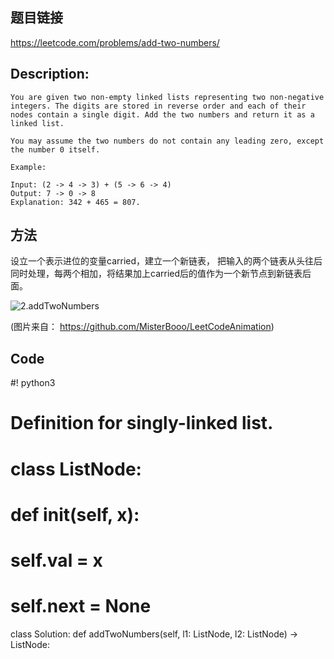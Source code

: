 ## 题目链接
https://leetcode.com/problems/add-two-numbers/

## Description:
```
You are given two non-empty linked lists representing two non-negative integers. The digits are stored in reverse order and each of their nodes contain a single digit. Add the two numbers and return it as a linked list.

You may assume the two numbers do not contain any leading zero, except the number 0 itself.

Example:

Input: (2 -> 4 -> 3) + (5 -> 6 -> 4)
Output: 7 -> 0 -> 8
Explanation: 342 + 465 = 807.

```
## 方法
设立一个表示进位的变量carried，建立一个新链表，
把输入的两个链表从头往后同时处理，每两个相加，将结果加上carried后的值作为一个新节点到新链表后面。

![2.addTwoNumbers](https://camo.githubusercontent.com/6bc31a7535730021d9ced7499adaa9d36312cad3/68747470733a2f2f626c6f672d313235373132363534392e636f732e61702d6775616e677a686f752e6d7971636c6f75642e636f6d2f626c6f672f667a3933332e676966)

(图片来自： https://github.com/MisterBooo/LeetCodeAnimation)


## Code

#! python3

# Definition for singly-linked list.
# class ListNode:
#     def __init__(self, x):
#         self.val = x
#         self.next = None

class Solution:
    def addTwoNumbers(self, l1: ListNode, l2: ListNode) -> ListNode:
        
